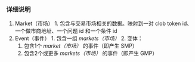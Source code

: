 ### 详细说明

  1. Market（市场）
    1. 包含与交易市场相关的数据。映射到一对 clob token id、一个做市商地址、一个问题 id 和一个条件 id
  2. Event（事件）
    1. 包含一组 _markets（市场）_
    2. 变体：
      1. 包含1个 _market（市场）_ 的事件（即产生 SMP）
      2. 包含2个或更多 _markets（市场）_ 的事件（即产生 GMP）
